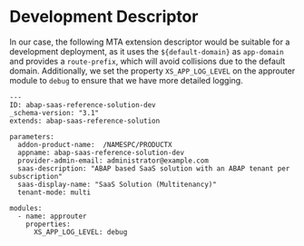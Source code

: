 <!-- loio767fb000a9fb4b269b02840bfba37fbe -->

# Development Descriptor

In our case, the following MTA extension descriptor would be suitable for a development deployment, as it uses the `${default-domain}` as `app-domain` and provides a `route-prefix`, which will avoid collisions due to the default domain. Additionally, we set the property `XS_APP_LOG_LEVEL` on the approuter module to `debug` to ensure that we have more detailed logging.

```
--- 
ID: abap-saas-reference-solution-dev
_schema-version: "3.1"
extends: abap-saas-reference-solution

parameters: 
  addon-product-name:  /NAMESPC/PRODUCTX
  appname: abap-saas-reference-solution-dev
  provider-admin-email: administrator@example.com
  saas-description: "ABAP based SaaS solution with an ABAP tenant per subscription"
  saas-display-name: "SaaS Solution (Multitenancy)"
  tenant-mode: multi

modules: 
  - name: approuter
    properties: 
      XS_APP_LOG_LEVEL: debug

```

